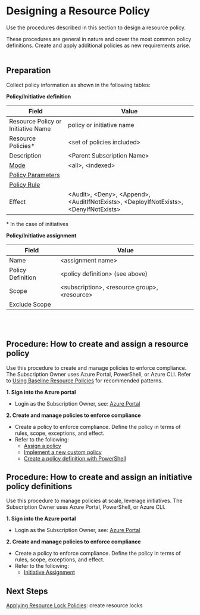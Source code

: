 # Designing a Resource Policy 
Use the procedures described in this section to design a resource policy. 

These procedures are general in nature and cover the most common policy definitions. Create and apply additional policies as new requirements arise.
<br />
<br />


## Preparation

Collect policy information as shown in the following tables: 

**Policy/Initiative definition**
 
| __Field__ | __Value__ |
|------------------------------|----------------------------|
| Resource Policy or Initiative Name    | policy or initiative name   | 
| Resource Policies*     | \<set of policies included\> | 
| Description   | \<Parent Subscription Name\>  | 
| [Mode](https://docs.microsoft.com/en-ca/azure/azure-policy/policy-definition#mode)    | \<all\>, \<indexed\> |  
| [Policy Parameters](https://docs.microsoft.com/en-ca/azure/azure-policy/policy-definition#parameters)   |  |  
| [Policy Rule](https://docs.microsoft.com/en-ca/azure/azure-policy/policy-definition#policy-rule)   |  |  
| Effect |\<Audit\>, \<Deny\>, \<Append\>, \<AuditIfNotExists\>, \<DeployIfNotExists\>, \<DenyIfNotExists\>|
    
   \* In the case of initiatives


**Policy/Initiative assignment** 
   
| __Field__ | __Value__ |
|------------------------------|----------------------------|
| Name    | \<assignment name\>   | 
| Policy Definition     | \<policy definition\> (see above)  | 
| Scope   | \<subscription\>, \<resource group\>, \<resource\>  | 
| Exclude Scope    |  |  
<br />
<br />


## Procedure: How to create and assign a resource policy 
Use this procedure to create and manage policies to enforce compliance. The Subscription Owner uses Azure Portal, PowerShell, or Azure CLI. Refer to [Using Baseline Resource Policies](5.1.1-Top-10-Azure-Baseline-Security-Policies.md) for recommended patterns. 

**1. Sign into the Azure portal** 
   - Login as the Subscription Owner, see:  [Azure Portal](https://portal.azure.com)
   
**2. Create and manage policies to enforce compliance** 
   - Create a policy to enforce compliance. Define the policy in terms of rules, scope, exceptions, and effect. 
   - Refer to the following: 
      - [Assign a policy](https://docs.microsoft.com/en-us/azure/azure-policy/create-manage-policy#assign-a-policy) 
      - [Implement a new custom policy](https://docs.microsoft.com/en-us/azure/azure-policy/create-manage-policy#implement-a-new-custom-policy) 
      - [Create a policy definition with PowerShell](https://docs.microsoft.com/en-us/azure/azure-policy/create-manage-policy#create-a-policy-definition-with-powershell) 

## Procedure: How to create and assign an initiative policy definitions
 
Use this procedure to manage policies at scale, leverage initiatives. The Subscription Owner uses Azure Portal, PowerShell, or Azure CLI.  

**1. Sign into the Azure portal** 
   - Login as the Subscription Owner, see:  [Azure Portal](https://portal.azure.com)

**2. Create and manage policies to enforce compliance** 
   - Create a policy to enforce compliance. Define the policy in terms of rules, scope, exceptions, and effect. 
   - Refer to the following: 
      - [Initiative Assignment](https://docs.microsoft.com/en-ca/azure/azure-policy/azure-policy-introduction#initiative-assignment) 




## Next Steps 

[Applying Resource Lock Policies](5.2-Applying-Resource-Lock-Policies.md): create resource locks 
 
 

